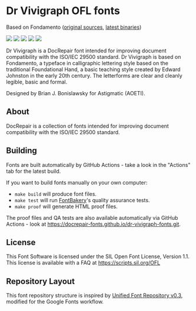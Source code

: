 
# Dr Vivigraph OFL fonts

Based on Fondamento ([original sources](https://github.com/googlefonts/googlefontsdirectory-old/tree/main/ofl/fondamento/src), [latest binaries](https://github.com/google/fonts/tree/main/ofl/fondamento))

[![][Fontbakery]](https://docrepair-fonts.github.io/dr-vivigraph-fonts.git/fontbakery/fontbakery-report.html)
[![][Universal]](https://docrepair-fonts.github.io/dr-vivigraph-fonts.git/fontbakery/fontbakery-report.html)
[![][GF Profile]](https://docrepair-fonts.github.io/dr-vivigraph-fonts.git/fontbakery/fontbakery-report.html)
[![][Outline Correctness]](https://docrepair-fonts.github.io/dr-vivigraph-fonts.git/fontbakery/fontbakery-report.html)
[![][Shaping]](https://docrepair-fonts.github.io/dr-vivigraph-fonts.git/fontbakery/fontbakery-report.html)

[Fontbakery]: https://img.shields.io/endpoint?url=https%3A%2F%2Fraw.githubusercontent.com%2Fdocrepair-fonts%2Fdr-vivigraph-fonts.git%2Fgh-pages%2Fbadges%2Foverall.json
[GF Profile]: https://img.shields.io/endpoint?url=https%3A%2F%2Fraw.githubusercontent.com%2Fdocrepair-fonts%2Fdr-vivigraph-fonts.git%2Fgh-pages%2Fbadges%2FGoogleFonts.json
[Outline Correctness]: https://img.shields.io/endpoint?url=https%3A%2F%2Fraw.githubusercontent.com%2Fdocrepair-fonts%2Fdr-vivigraph-fonts.git%2Fgh-pages%2Fbadges%2FOutlineCorrectnessChecks.json
[Shaping]: https://img.shields.io/endpoint?url=https%3A%2F%2Fraw.githubusercontent.com%2Fdocrepair-fonts%2Fdr-vivigraph-fonts.git%2Fgh-pages%2Fbadges%2FShapingChecks.json
[Universal]: https://img.shields.io/endpoint?url=https%3A%2F%2Fraw.githubusercontent.com%2Fdocrepair-fonts%2Fdr-vivigraph-fonts.git%2Fgh-pages%2Fbadges%2FUniversal.json

Dr Vivigraph is a DocRepair font intended for improving document compatibility
with the ISO/IEC 29500 standard. Dr Vivigraph is based on Fondamento, a typeface in calligraphic lettering style based on the traditional Foundational Hand, a basic teaching style created by Edward Johnston in the early 20th century. The letterforms are clear and cleanly legible, basic and formal.

Designed by Brian J. Bonislawsky for Astigmatic (AOETI).

## About

DocRepair is a collection of fonts intended for improving document compatibility with the ISO/IEC 29500 standard.

## Building

Fonts are built automatically by GitHub Actions - take a look in the "Actions" tab for the latest build.

If you want to build fonts manually on your own computer:

- `make build` will produce font files.
- `make test` will run [FontBakery](https://github.com/googlefonts/fontbakery)'s quality assurance tests.
- `make proof` will generate HTML proof files.

The proof files and QA tests are also available automatically via GitHub Actions - look at https://docrepair-fonts.github.io/dr-vivigraph-fonts.git.

## License

This Font Software is licensed under the SIL Open Font License, Version 1.1.
This license is available with a FAQ at
https://scripts.sil.org/OFL

## Repository Layout

This font repository structure is inspired by [Unified Font Repository v0.3](https://github.com/unified-font-repository/Unified-Font-Repository), modified for the Google Fonts workflow.
